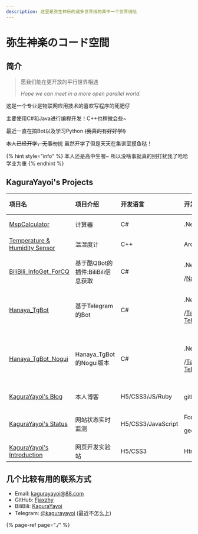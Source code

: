```yaml
---
description: 这里是弥生神乐的诸多世界线的其中一个世界线哒
---
```


# 弥生神楽のコード空間

## 简介

> 愿我们能在更开放的平行世界相遇
>
>  _Hope we can meet in a more open parallel world._

这是一个专业是物联网应用技术的喜欢写程序的死肥仔

主要使用C\#和Java进行编程开发！C++也稍微会些~

最近一直在搞Bot以及学习Python ~~\(我真的有好好学!\)~~

~~本人已经开学，无事勿扰~~  虽然开学了但是天天在集训室摸鱼哒！

{% hint style="info" %}
本人还是高中生喔~  所以没啥事就真的别打扰我了哈哈 学业为重
{% endhint %}

## KaguraYayoi's Projects

<table>
  <thead>
    <tr>
      <th style="text-align:left">&#x9879;&#x76EE;&#x540D;</th>
      <th style="text-align:left">&#x9879;&#x76EE;&#x4ECB;&#x7ECD;</th>
      <th style="text-align:left">&#x5F00;&#x53D1;&#x8BED;&#x8A00;</th>
      <th style="text-align:left">&#x5F00;&#x53D1;&#x73AF;&#x5883;/&#x8BED;&#x8A00;&#x7248;&#x672C;/SDK</th>
      <th
      style="text-align:left">&#x7A0B;&#x5E8F;&#x7248;&#x672C;</th>
        <th style="text-align:left">&#x72B6;&#x6001;</th>
    </tr>
  </thead>
  <tbody>
    <tr>
      <td style="text-align:left"> <a href="https://github.com/Fjaxzhy/MspCalculator">MspCalculator</a>
      </td>
      <td style="text-align:left">&#x8BA1;&#x7B97;&#x5668;</td>
      <td style="text-align:left">C#</td>
      <td style="text-align:left">.Net Framework 4.5.2</td>
      <td style="text-align:left">2.0</td>
      <td style="text-align:left">&#x505C;&#x66F4;</td>
    </tr>
    <tr>
      <td style="text-align:left"><a href="https://github.com/Fjaxzhy/Temperature-and-Humidity-Sensor">Temperature &amp; Humidity Sensor</a>
      </td>
      <td style="text-align:left">&#x6E29;&#x6E7F;&#x5EA6;&#x8BA1;</td>
      <td style="text-align:left">C++</td>
      <td style="text-align:left">Arduino/Esp8266_NodeMcu</td>
      <td style="text-align:left">1.0</td>
      <td style="text-align:left">&#x505C;&#x66F4;</td>
    </tr>
    <tr>
      <td style="text-align:left"> <a href="https://github.com/Fjaxzhy/BiliBili_InfoGet_ForCQ">BiliBili_InfoGet_ForCQ</a>
      </td>
      <td style="text-align:left">&#x57FA;&#x4E8E;&#x9177;QBot&#x7684;&#x63D2;&#x4EF6;:BiliBili&#x4FE1;&#x606F;&#x83B7;&#x53D6;</td>
      <td
      style="text-align:left">C#</td>
        <td style="text-align:left">
          <p>.Net Framework 4.5</p>
          <p>/<a href="https://github.com/Jie2GG/Native.Framework">Native.SDK</a>/
            <a
            href="https://cqp.cc">CoolQ</a>
          </p>
        </td>
        <td style="text-align:left">1.0</td>
        <td style="text-align:left">&#x5F52;&#x6863;</td>
    </tr>
    <tr>
      <td style="text-align:left"> <a href="https://github.com/TgBotDev/Hanaya_Telegram.Bot">Hanaya_TgBot</a>
      </td>
      <td style="text-align:left">&#x57FA;&#x4E8E;Telegram&#x7684;Bot</td>
      <td style="text-align:left">C#</td>
      <td style="text-align:left">
        <p>.Net Framework 4.5.2</p>
        <p>/<a href="https://github.com/TelegramBots/Telegram.Bot">Telegram.Bot.SDK</a>/
          <a
          href="https://telegram.org">Telegram</a>
        </p>
      </td>
      <td style="text-align:left">None</td>
      <td style="text-align:left">&#x968F;&#x7F18;</td>
    </tr>
    <tr>
      <td style="text-align:left"> <a href="https://github.com/TgBotDev/Hanaya_TgBot_Nogui">Hanaya_TgBot_Nogui</a>
      </td>
      <td style="text-align:left">Hanaya_TgBot&#x7684;Nogui&#x7248;&#x672C;</td>
      <td style="text-align:left">C#</td>
      <td style="text-align:left">
        <p>.Net Framework 4.5</p>
        <p>/<a href="https://github.com/TelegramBots/Telegram.Bot">Telegram.Bot.SDK</a>/
          <a
          href="https://telegram.org">Telegram</a>
        </p>
      </td>
      <td style="text-align:left">Alpha1.0</td>
      <td style="text-align:left">&#x6B21;&#x8981;&#x66F4;&#x65B0;&#x9879;&#x76EE;</td>
    </tr>
    <tr>
      <td style="text-align:left"> <a href="https://kagurayayoi.top/">KaguraYayoi&apos;s Blog</a>
      </td>
      <td style="text-align:left">&#x672C;&#x4EBA;&#x535A;&#x5BA2;</td>
      <td style="text-align:left">H5/CSS3/JS/Ruby</td>
      <td style="text-align:left">github.io/<a href="https://github.com/mzlogin/mzlogin.github.io">mzlogin&#x6A21;&#x677F;</a>
      </td>
      <td style="text-align:left">None</td>
      <td style="text-align:left">&#x968F;&#x7F18;</td>
    </tr>
    <tr>
      <td style="text-align:left"> <a href="https://kagurayayoi.top/uptime-status/">KaguraYayoi&apos;s Status</a>
      </td>
      <td style="text-align:left">&#x7F51;&#x7AD9;&#x72B6;&#x6001;&#x5B9E;&#x65F6;&#x76D1;&#x6D4B;</td>
      <td
      style="text-align:left">H5/CSS3/JavaScript</td>
        <td style="text-align:left">
          <p>Fork:</p>
          <p>geekyouth/<a href="https://github.com/geekyouth/uptime-status">uptime-status</a>
          </p>
        </td>
        <td style="text-align:left">None</td>
        <td style="text-align:left">&#x968F;&#x7F18;</td>
    </tr>
    <tr>
      <td style="text-align:left"> <a href="https://kagurayayoi.icu">KaguraYayoi&apos;s Introduction</a>
      </td>
      <td style="text-align:left">&#x7F51;&#x9875;&#x5F00;&#x53D1;&#x5B9E;&#x9A8C;&#x7AD9;</td>
      <td style="text-align:left">H5/CSS3</td>
      <td style="text-align:left">Html5/CSS3/VSCode</td>
      <td style="text-align:left">None</td>
      <td style="text-align:left">&#x968F;&#x7F18;</td>
    </tr>
  </tbody>
</table>

## 几个比较有用的联系方式

* Email: [kagurayayoi@88.com](mailto:kagurayayoi@88.com)
* GitHub: [Fjaxzhy](https://github.com/Fjaxzhy)
* BiliBili: [KaguraYayoi](https://space.bilibili.com/157623239)
* Telegram: [@kagurayayoi](https://t.me/kagurayayoi)  \(最近不怎么上\)

{% page-ref page="./" %}

